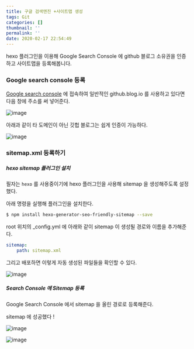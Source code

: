 ```yaml
---
title: 구글 검색엔진 +사이트맵 생성
tags: Git
categories: []
thumbnail: ''
permalink: ''
date: 2020-02-17 22:54:49
---
```


hexo 플러그인을 이용해 Google Search Console 에 github 블로그 소유권을 인증하고 사이트맵을 등록해봅니다.
<!-- excerpt -->
<!-- toc -->

### Google search console 등록

[Google search console](https://search.google.com/search-console/welcome?hl=ko) 에 접속하여 일반적인 github.blog.io 를 사용하고 있다면 다음 창에 주소를 써 넣어준다.

![image](https://user-images.githubusercontent.com/28856435/74661554-863c2e00-51db-11ea-97a6-eb2365f5d594.png)


아래과 같이 타 도메인이 아닌 깃헙 블로그는 쉽게 인증이 가능하다.

![image](https://user-images.githubusercontent.com/28856435/74668917-893e1b00-51e9-11ea-8b6a-8f83dbcb6bdb.png)
<br/>

### sitemap.xml 등록하기

##### hexo sitemap 플러그인 설치

필자는 `hexo` 를 사용중이기에 hexo 플러그인을 사용해 sitemap 을 생성해주도록 설정했다.

아래 명령을 실행해 플러그인을 설치한다.
```bash
$ npm install hexo-generator-seo-friendly-sitemap --save
```
root 위치의 _config.yml 에 아래와 같이 sitemap 이 생성될 경로와 이름을 추가해준다.

```yml
sitemap:
    path: sitemap.xml
```

그리고 배포하면 이렇게 자동 생성된 파일들을 확인할 수 있다.

![image](https://user-images.githubusercontent.com/28856435/74671260-1d11e600-51ee-11ea-810c-83422a1e4544.png)
<br/>

##### Search Console 에 Sitemap 등록
Google Search Console 에서 sitemap 을 올린 경로로 등록해준다.

sitemap 에 성공했다 !

![image](https://user-images.githubusercontent.com/28856435/74671401-71b56100-51ee-11ea-9bdb-1ec55b30eea5.png)

![image](https://user-images.githubusercontent.com/28856435/74671443-8abe1200-51ee-11ea-947f-f901b7b9628c.png)
